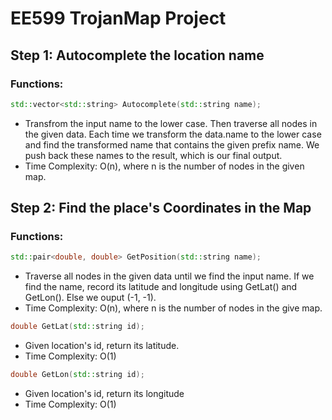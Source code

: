 # EE599 TrojanMap Project

## Step 1: Autocomplete the location name
### Functions:

```c++
std::vector<std::string> Autocomplete(std::string name);
```

- Transfrom the input name to the lower case. Then traverse all nodes in the given data. Each time we transform the data.name to the lower case and find the transformed name that contains the given prefix name. We push back these names to the result, which is our final output.
- Time Complexity: O(n), where n is the number of nodes in the given map.

## Step 2: Find the place's Coordinates in the Map

### Functions:

```c++
std::pair<double, double> GetPosition(std::string name);
```

- Traverse all nodes in the given data until we find the input name. If we find the name, record its latitude and longitude using GetLat() and GetLon(). Else we ouput (-1, -1).
- Time Complexity: O(n), where n is the number of nodes in the give map.

```c++
double GetLat(std::string id);
```

- Given location's id, return its latitude.
- Time Complexity: O(1)

```c++
double GetLon(std::string id);
```

- Given location's id, return its longitude
- Time Complexity: O(1)
